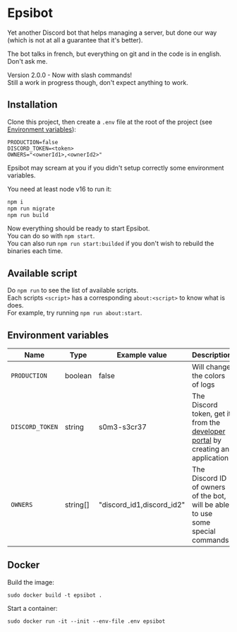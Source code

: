 # Epsibot

Yet another Discord bot that helps managing a server, but done our way (which is not at all a guarantee that it's better).

The bot talks in french, but everything on git and in the code is in english. Don't ask me.

Version 2.0.0 - Now with slash commands!<br>
Still a work in progress though, don't expect anything to work.

## Installation

Clone this project, then create a `.env` file at the root of the project (see [Environment variables](#environment-variables)):
```env
PRODUCTION=false
DISCORD_TOKEN=<token>
OWNERS="<ownerId1>,<ownerId2>"
```
Epsibot may scream at you if you didn't setup correctly some environment variables.

You need at least node v16 to run it:
```sh
npm i
npm run migrate
npm run build
```

Now everything should be ready to start Epsibot.<br>
You can do so with `npm start`.<br>
You can also run `npm run start:builded` if you don't wish to rebuild the binaries each time.

## Available script

Do `npm run` to see the list of available scripts.<br>
Each scripts `<script>` has a corresponding `about:<script>` to know what is does.<br>
For example, try running `npm run about:start`.

## Environment variables

Name			|	Type		|	Example value				|	Description
---				|	---			|	---							|	---
`PRODUCTION`	|	boolean		|	false						|	Will change the colors of logs
`DISCORD_TOKEN`	|	string		|	s0m3-s3cr37					|	The Discord token, get it from the [developer portal](https://discord.com/developers/applications) by creating an application
`OWNERS`		|	string[]	|	"discord_id1,discord_id2"	|	The Discord ID of owners of the bot, will be able to use some special commands

## Docker

Build the image:
```
sudo docker build -t epsibot .
```

Start a container:
```
sudo docker run -it --init --env-file .env epsibot
```
